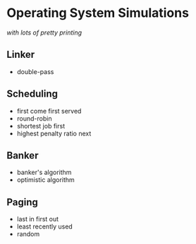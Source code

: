 # Operating System Simulations
_with lots of pretty printing_

## Linker
- double-pass

## Scheduling

- first come first served
- round-robin
- shortest job first
- highest penalty ratio next

## Banker
- banker's algorithm
- optimistic algorithm

## Paging
- last in first out
- least recently used
- random
